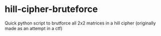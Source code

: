 # hill-cipher-bruteforce
Quick python script to brutforce all 2x2 matrices in a hill cipher (originally made as an attempt in a ctf)

